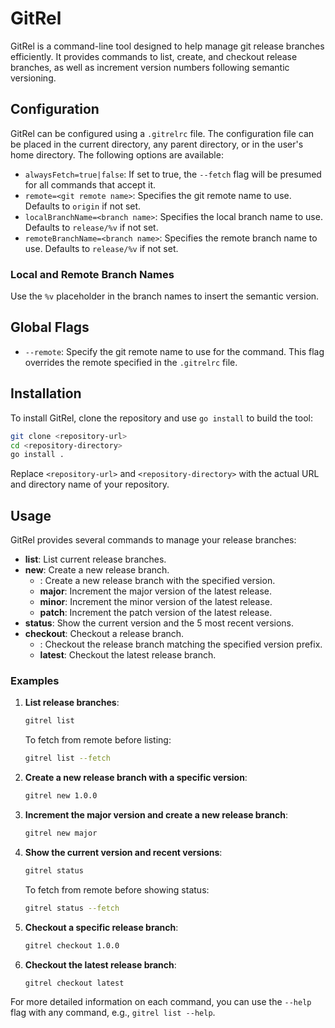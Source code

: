 # GitRel

GitRel is a command-line tool designed to help manage git release branches efficiently. It provides commands to list, create, and checkout release branches, as well as increment version numbers following semantic versioning.

## Configuration

GitRel can be configured using a `.gitrelrc` file. The configuration file can be placed in the current directory, any parent directory, or in the user's home directory. The following options are available:

- `alwaysFetch=true|false`: If set to true, the `--fetch` flag will be presumed for all commands that accept it.
- `remote=<git remote name>`: Specifies the git remote name to use. Defaults to `origin` if not set.
- `localBranchName=<branch name>`: Specifies the local branch name to use. Defaults to `release/%v` if not set.
- `remoteBranchName=<branch name>`: Specifies the remote branch name to use. Defaults to `release/%v` if not set.

### Local and Remote Branch Names
Use the `%v` placeholder in the branch names to insert the semantic version.

## Global Flags

- `--remote`: Specify the git remote name to use for the command. This flag overrides the remote specified in the `.gitrelrc` file.

## Installation

To install GitRel, clone the repository and use `go install` to build the tool:

```bash
git clone <repository-url>
cd <repository-directory>
go install .
```

Replace `<repository-url>` and `<repository-directory>` with the actual URL and directory name of your repository.

## Usage

GitRel provides several commands to manage your release branches:

- **list**: List current release branches.
- **new**: Create a new release branch.
  - **<version>**: Create a new release branch with the specified version.
  - **major**: Increment the major version of the latest release.
  - **minor**: Increment the minor version of the latest release.
  - **patch**: Increment the patch version of the latest release.
- **status**: Show the current version and the 5 most recent versions.
- **checkout**: Checkout a release branch.
  - **<version>**: Checkout the release branch matching the specified version prefix.
  - **latest**: Checkout the latest release branch.

### Examples

1. **List release branches**:
   ```bash
   gitrel list
   ```

   To fetch from remote before listing:
   ```bash
   gitrel list --fetch
   ```

2. **Create a new release branch with a specific version**:
   ```bash
   gitrel new 1.0.0
   ```

3. **Increment the major version and create a new release branch**:
   ```bash
   gitrel new major
   ```

4. **Show the current version and recent versions**:
   ```bash
   gitrel status
   ```

   To fetch from remote before showing status:
   ```bash
   gitrel status --fetch
   ```

5. **Checkout a specific release branch**:
   ```bash
   gitrel checkout 1.0.0
   ```

6. **Checkout the latest release branch**:
   ```bash
   gitrel checkout latest
   ```

For more detailed information on each command, you can use the `--help` flag with any command, e.g., `gitrel list --help`.